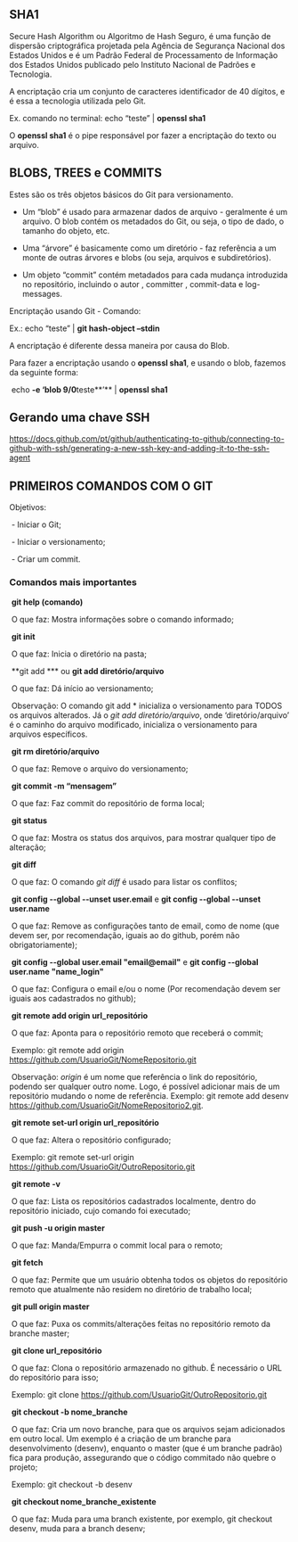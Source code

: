 ## **SHA1** 

Secure Hash Algorithm ou Algoritmo de Hash Seguro, é uma função de dispersão criptográfica projetada pela Agência de Segurança Nacional dos Estados Unidos e é um Padrão Federal de Processamento de Informação dos Estados Unidos publicado pelo Instituto Nacional de Padrões e Tecnologia.

A encriptação cria um conjunto de caracteres identificador de 40 dígitos, e é essa a tecnologia utilizada pelo Git.

Ex. comando no terminal: echo “teste” | **openssl sha1**

O **openssl sha1** é o pipe responsável por fazer a encriptação do texto ou arquivo.

 

## **BLOBS, TREES e COMMITS**

Estes são os três objetos básicos do Git para versionamento.

* Um “blob” é usado para armazenar dados de arquivo - geralmente é um arquivo. O blob contém os metadados do Git, ou seja, o tipo de dado, o tamanho do objeto, etc.

* Uma “árvore” é basicamente como um diretório - faz referência a um monte de outras árvores e blobs (ou seja, arquivos e subdiretórios).

* Um objeto “commit” contém metadados para cada mudança introduzida no repositório, incluindo o autor , committer , commit-data e log-messages.

Encriptação usando Git - Comando:

Ex.: echo “teste” | **git hash-object –stdin**

A encriptação é diferente dessa maneira por causa do Blob.

Para fazer a encriptação usando o **openssl sha1**, e usando o blob, fazemos da seguinte forma:

​     echo **-e ‘blob 9/0**teste**’** | **openssl sha1**



## Gerando uma chave SSH

 https://docs.github.com/pt/github/authenticating-to-github/connecting-to-github-with-ssh/generating-a-new-ssh-key-and-adding-it-to-the-ssh-agent

## **PRIMEIROS COMANDOS COM O GIT**

Objetivos:

​     \- Iniciar o Git;

​     \- Iniciar o versionamento;

​     \- Criar um commit.

### **Comandos mais importantes**

​    **git help (comando)**

​		O que faz: Mostra informações sobre o comando informado;

​	**git init**

​		O que faz: Inicia o diretório na pasta;

​    **git add *** ou **git add diretório/arquivo**

​		O que faz: Dá início ao versionamento;

​		Observação: O comando git add * inicializa o versionamento para TODOS os arquivos alterados. Já o *git add diretório/arquivo*, onde ‘diretório/arquivo’ é o caminho do arquivo modificado, inicializa o versionamento para arquivos específicos.

​	**git rm diretório/arquivo**

​		O que faz: Remove o arquivo do versionamento;

​    **git commit -m “mensagem”**

​		O que faz: Faz commit do repositório de forma local;

​    **git status**

​		O que faz: Mostra os status dos arquivos, para mostrar qualquer tipo de alteração;

​	**git diff**

​		O que faz: O comando *git diff* é usado para listar os conflitos;

​	**git config --global --unset user.email** e **git config --global --unset user.name**  

​		O que faz: Remove as configurações tanto de email, como de nome (que devem ser, por recomendação, iguais ao do github, porém não obrigatoriamente);

​	**git config --global user.email "email@email"** e **git config --global user.name "name_login"**

​		O que faz: Configura o email e/ou o nome (Por recomendação devem ser iguais aos cadastrados no github);

​    **git remote add origin url_repositório** 

​		O que faz: Aponta para o repositório remoto que receberá o commit;

​		Exemplo: git remote add origin https://github.com/UsuarioGit/NomeRepositorio.git

​		Observação: *origin* é um nome que referência o link do repositório, podendo ser qualquer outro nome. Logo, é possível adicionar mais de um repositório mudando o nome de referência. Exemplo: git remote add desenv https://github.com/UsuarioGit/NomeRepositorio2.git.

​	**git remote set-url origin url_repositório** 

​		O que faz: Altera o repositório configurado;

​		Exemplo: git remote set-url origin https://github.com/UsuarioGit/OutroRepositorio.git

​    **git remote -v** 

​		O que faz: Lista os repositórios cadastrados localmente, dentro do repositório iniciado, cujo comando foi executado;

​    **git push -u origin master** 

​		O que faz: Manda/Empurra o commit local para o remoto;

​	**git fetch**

​		O que faz: Permite que um usuário obtenha todos os objetos do repositório remoto que atualmente não residem no diretório de trabalho local;

​	**git pull origin master** 

​		O que faz: Puxa os commits/alterações feitas no repositório remoto da branche master;

​    **git clone url_repositório** 

​		O que faz: Clona o repositório armazenado no github. É necessário o URL do repositório para isso;

​		Exemplo: git clone https://github.com/UsuarioGit/OutroRepositorio.git

​	**git checkout -b nome_branche** 

​		O que faz: Cria um novo branche, para que os arquivos sejam adicionados em outro local. Um exemplo é a criação de um branche para desenvolvimento (desenv), enquanto o master (que é um branche padrão) fica para produção, assegurando que o código commitado não quebre o projeto;

​		Exemplo: git checkout -b desenv

​	**git checkout nome_branche_existente** 

​		O que faz: Muda para uma branch existente, por exemplo, git checkout desenv, muda para a branch desenv;

